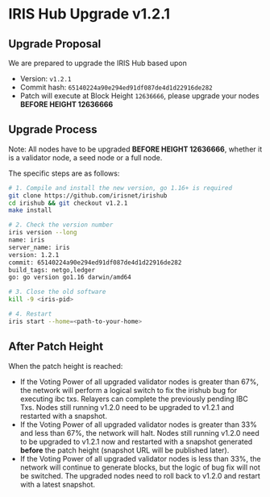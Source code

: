 # IRIS Hub Upgrade v1.2.1

## Upgrade Proposal

We are prepared to upgrade the IRIS Hub based upon

- Version: `v1.2.1`
- Commit hash: `65140224a90e294ed91df087de4d1d22916de282`
- Patch will execute at Block Height `12636666`, please upgrade your nodes **BEFORE HEIGHT 12636666**

## Upgrade Process

Note: All nodes have to be upgraded **BEFORE HEIGHT 12636666**, whether it is a validator node, a seed node or a full node.

The specific steps are as follows:

```bash
# 1. Compile and install the new version, go 1.16+ is required
git clone https://github.com/irisnet/irishub
cd irishub && git checkout v1.2.1
make install

# 2. Check the version number
iris version --long
name: iris
server_name: iris
version: 1.2.1
commit: 65140224a90e294ed91df087de4d1d22916de282
build_tags: netgo,ledger
go: go version go1.16 darwin/amd64

# 3. Close the old software
kill -9 <iris-pid>

# 4. Restart
iris start --home=<path-to-your-home>
```

## After Patch Height

When the patch height is reached:

- If the Voting Power of all upgraded validator nodes is greater than 67%, the network will perform a logical switch to fix the irishub bug for executing ibc txs. Relayers can complete the previously pending IBC Txs. Nodes still running v1.2.0 need to be upgraded to v1.2.1 and restarted with a snapshot.
- If the Voting Power of all upgraded validator nodes is greater than 33% and less than 67%, the network will halt. Nodes still running v1.2.0 need to be upgraded to v1.2.1 now and restarted with a snapshot generated **before** the patch height (snapshot URL will be published later).
- If the Voting Power of all upgraded validator nodes is less than 33%, the network will continue to generate blocks, but the logic of bug fix will not be switched. The upgraded nodes need to roll back to v1.2.0 and restart with a latest snapshot.
